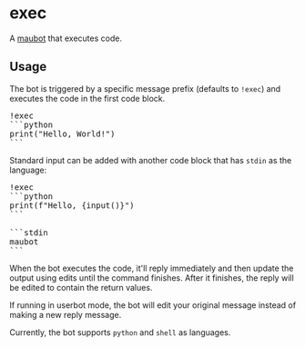 # exec
A [maubot](https://github.com/maubot/maubot) that executes code.

## Usage
The bot is triggered by a specific message prefix (defaults to `!exec`) and
executes the code in the first code block.

<pre>
!exec
```python
print("Hello, World!")
```
</pre>

Standard input can be added with another code block that has `stdin` as the
language:

<pre>
!exec
```python
print(f"Hello, {input()}")
```

```stdin
maubot
```
</pre>

When the bot executes the code, it'll reply immediately and then update the
output using edits until the command finishes. After it finishes, the reply
will be edited to contain the return values.

If running in userbot mode, the bot will edit your original message instead of
making a new reply message.

Currently, the bot supports `python` and `shell` as languages.
